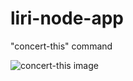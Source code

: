 # liri-node-app

"concert-this" command

![concert-this image](https://liri-node-app/images/concert-this.png)
